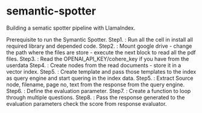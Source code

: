 # semantic-spotter
Building a sematic spotter pipeline with LlamaIndex.

Prerequisite to run the Symantic Spotter.
Step1. : Run all the cell in install all required library and depended code.
Step2. : Mount google drive - change the path where the files are store - execute the next block to read all the pdf files.
Step3. : Read the OPENAI_API_KEY/cohere_key if you have from the userdata
Step4. : Create nodes from the read documents - store it in a vector index.
Step5. : Create template and pass those templates to the index as query engine and start quering in the index data.
Step5. : Extract Source node, filename, page no, text from the response from the query engine.
Step6. : Define the evaluation parameter.
Step7. : Create a function to loop through multiple questions.
Step8. : Pass the response generated to the evaluation parameters check the score from response evaluator.
 
